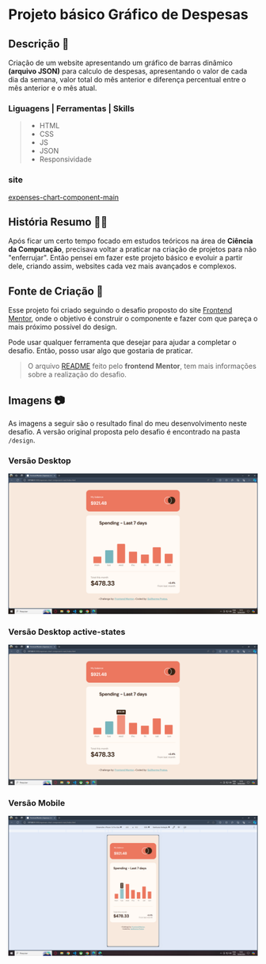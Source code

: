 # Projeto básico Gráfico de Despesas

## Descrição 📝
Criação de um website apresentando um gráfico de barras dinâmico **(arquivo JSON)** para calculo de despesas, apresentando o valor de cada dia da semana, valor total do mês anterior e diferença percentual entre o mês anterior e o mês atual.
### Liguagens | Ferramentas | Skills
> - HTML
> - CSS
> - JS
> - JSON
> - Responsividade

### site
[expenses-chart-component-main](https://prates14.github.io/expenses-chart-component-main/)

## História Resumo 👨‍💻
Após ficar um certo tempo focado em estudos teóricos na área de **Ciência da Computação**, precisava voltar a praticar na criação de projetos para não "enferrujar". Então pensei em fazer este projeto básico e evoluir a partir dele, criando assim, websites cada vez mais avançados e complexos.

## Fonte de Criação 🔎
Esse projeto foi criado seguindo o desafio proposto do site [Frontend Mentor](https://www.frontendmentor.io), onde o objetivo é construir o componente e fazer com que pareça o mais próximo possível do design.

Pode usar qualquer ferramenta que desejar para ajudar a completar o desafio. Então, posso usar algo que gostaria de praticar.

>O arquivo [README](./README-challenger.md) feito pelo **frontend Mentor**, tem mais informações sobre a realização do desafio.

## Imagens 📷
As imagens a seguir são o resultado final do meu desenvolvimento neste desafio. A versão original proposta pelo desafio é encontrado na pasta `/design`.

### Versão Desktop
![Desktop-preview](./assets/images/img-readme/image.png)

### Versão Desktop active-states
![active-states](./assets/images/img-readme/image-1.png)

### Versão Mobile
![alt text](./assets/images/img-readme/image-2.png)